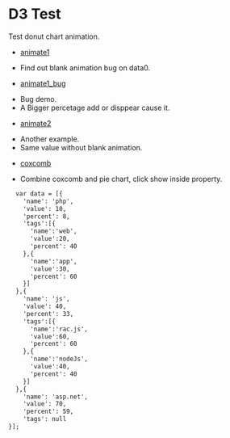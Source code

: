 D3 Test
===========

Test donut chart animation.

 * [animate1](http://windfish27.github.io/CodeTalentD3Test/animate1.html)
 - Find out blank animation bug on data0.

 * [animate1_bug](http://windfish27.github.io/CodeTalentD3Test/animate1_bug.html)
 - Bug demo.
 - A Bigger percetage add or disppear cause it.

 * [animate2](http://windfish27.github.io/CodeTalentD3Test/animate2.html)
 - Another example.
 - Same value without blank animation.

 * [coxcomb](http://windfish27.github.io/CodeTalentD3Test/coxcomb.html)
 - Combine coxcomb and pie chart, click show inside property.

```markdown
  var data = [{
    'name': 'php',
    'value': 10,
    'percent': 8,
    'tags':[{
      'name':'web',
      'value':20,
      'percent': 40
    },{
      'name':'app',
      'value':30,
      'percent': 60
    }]
  },{
    'name': 'js',
    'value': 40,
    'percent': 33,
    'tags':[{
      'name':'rac.js',
      'value':60,
      'percent': 60
    },{
      'name':'nodeJs',
      'value':40,
      'percent': 40
    }]
  },{
    'name': 'asp.net',
    'value': 70,
    'percent': 59,
    'tags': null
}];
```
